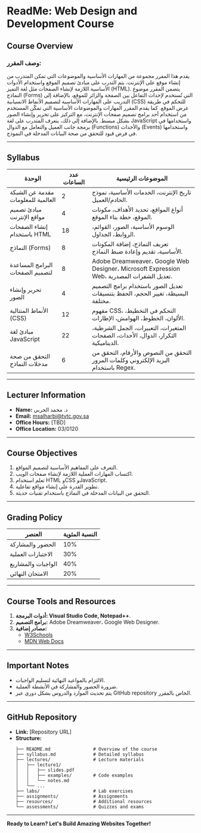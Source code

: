 # ReadMe: Web Design and Development Course

## **Course Overview**

### وصف المقرر:
يقدم هذا المقرر مجموعة من المهارات الأساسية والموضوعات التي تمكن المتدرب من إنشاء موقع على الإنترنت. يتم التدرب على مبادئ تصميم الموقع واستخدام الأدوات الأساسية اللازمة لإنشاء الصفحات مثل لغة التميز (HTML). يتضمن المقرر موضوع النماذج (Forms) التي تُستخدم لإحداث التفاعل بين الصفحة والزائر للموقع، بالإضافة إلى التدريب على المهارات الأساسية لتصميم الأنماط الانسيابية (CSS) للتحكم في طريقة عرض الموقع. كما يقدم المقرر المهارات والموضوعات الأساسية التي تمكّن المستخدم من استخدام أحد برامج تصميم صفحات الإنترنت، مع التركيز على تحرير وإنشاء الصور بشكل مبسط. بالإضافة إلى ذلك، يتعرف المتدرب على لغة JavaScript واستخدامها في برمجة جانب العميل والتعامل مع الدوال (Functions) والأحداث (Events) واستخدامها في فرض قيود للتحقق من صحة البيانات المدخلة في النموذج.

---

## **Syllabus**

| **الوحدة**                            | **عدد الساعات** | **الموضوعات الرئيسية**                                                                                           |
|---------------------------------------|----------------|---------------------------------------------------------------------------------------------------------------|
| مقدمة عن الشبكة العالمية للمعلومات   | 2              | تاريخ الإنترنت، الخدمات الأساسية، نموذج الخادم/العميل.                                                       |
| مبادئ تصميم مواقع الإنترنت           | 4              | أنواع المواقع، تحديد الأهداف، مكونات الموقع، خطة بناء الموقع.                                                |
| إنشاء الصفحات باستخدام HTML         | 18             | الوسوم الأساسية، الصور، القوائم، الروابط، الجداول.                                                           |
| النماذج (Forms)                      | 8              | تعريف النماذج، إضافة المكونات الأساسية، تقديم وإعادة ضبط النماذج.                                             |
| البرامج المساعدة لتصميم الصفحات      | 8              | Adobe Dreamweaver، Google Web Designer، Microsoft Expression Web، تعديل الشفرات المصدرية.                   |
| تحرير وإنشاء الصور                   | 4              | تعديل الصور باستخدام برامج التصميم البسيطة، تغيير الحجم، الحفظ بتنسيقات مختلفة.                                |
| الأنماط المتتالية (CSS)              | 12             | مفهوم CSS، التحكم في التخطيط، الألوان، الخطوط، الهوامش، الإطارات.                                            |
| مبادئ لغة JavaScript                 | 22             | المتغيرات، التعبيرات، الجمل الشرطية، التكرار، الدوال، الأحداث، الصفحات الديناميكية.                              |
| التحقق من صحة مدخلات النماذج         | 6              | التحقق من النصوص والأرقام، التحقق من البريد الإلكتروني وكلمات المرور باستخدام Regex.                          |

---

## **Lecturer Information**

- **Name:** د. محمد الحربي
- **Email:** msalharbi@tvtc.gov.sa
- **Office Hours:** [TBD]
- **Office Location:** 03/0120

---

## **Course Objectives**

1. التعرف على المفاهيم الأساسية لتصميم المواقع.
2. اكتساب المهارات العملية اللازمة لإنشاء صفحات الويب.
3. تعلم استخدام HTML وCSS وJavaScript.
4. تطوير القدرة على إنشاء مواقع تفاعلية.
5. التحقق من البيانات المدخلة في النماذج باستخدام تقنيات حديثة.

---

## **Grading Policy**

| **العنصر**              | **النسبة المئوية** |
|-------------------------|-------------------|
| الحضور والمشاركة        | 10%              |
| الاختبارات العملية      | 30%              |
| الواجبات والمشاريع       | 40%              |
| الامتحان النهائي         | 20%              |

---

## **Course Tools and Resources**

1. **أدوات البرمجة: Visual Studio Code, Notepad++**.
2. **برامج التصميم:** Adobe Dreamweaver، Google Web Designer.
3. **مصادر إضافية:**
   - [W3Schools](https://www.w3schools.com)
   - [MDN Web Docs](https://developer.mozilla.org/en-US/)

---

## **Important Notes**

- الالتزام بالمواعيد النهائية لتسليم الواجبات.
- ضرورة الحضور والمشاركة في الأنشطة العملية.
- يتم تحديث الموارد والدروس بشكل دوري عبر GitHub repository الخاص بالمقرر.

---

## **GitHub Repository**

- **Link:** [Repository URL]
- **Structure:**
  ```
  ├── README.md                # Overview of the course
  ├── syllabus.md              # Detailed syllabus
  ├── lectures/                # Lecture materials
  │   ├── lecture1/            
  │   │   ├── slides.pdf
  │   │   ├── examples/        # Code examples
  │   │   └── notes.md
  │   └── ...
  ├── labs/                    # Lab exercises
  ├── assignments/             # Assignments
  ├── resources/               # Additional resources
  └── assessments/             # Quizzes and exams
  ```

---

**Ready to Learn? Let's Build Amazing Websites Together!**

